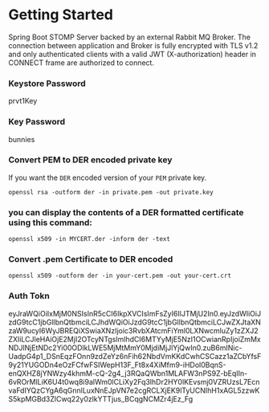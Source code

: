 # Getting Started

Spring Boot STOMP Server backed by an external Rabbit MQ Broker. The connection between application and Broker is fully encrypted with TLS v1.2 and only authenticated clients with a valid JWT (X-authorization) header in CONNECT frame are authorized to connect.





### Keystore Password
prvt1Key

### Key Password
bunnies

### Convert PEM to DER encoded private key

If you want the `DER` encoded version of your `PEM` private key.

`openssl rsa -outform der -in private.pem -out private.key`

### you can display the contents of a DER formatted certificate using this command:

`openssl x509 -in MYCERT.der -inform der -text`

### Convert .pem Certificate to DER encoded

`openssl x509 -outform der -in your-cert.pem -out your-cert.crt`

### Auth Tokn
eyJraWQiOiIxMjM0NSIsInR5cCI6IkpXVCIsImFsZyI6IlJTMjU2In0.eyJzdWIiOiJzdG9tcC1jbGllbnQtbmciLCJhdWQiOiJzdG9tcC1jbGllbnQtbmciLCJwZXJtaXNzaW9ucyI6WyJBREQiXSwiaXNzIjoic3RvbXAtcmFiYml0LXNwcmluZy1zZXJ2ZXIiLCJleHAiOjE2MjI2OTcyNTgsImlhdCI6MTYyMjE5NzI1OCwianRpIjoiZmMxNDJlNjEtNDc2Yi00ODlkLWE5MjMtMmY0MjdiMjJlYjQwIn0.zuB6mINic-UadpG4p1_DSnEqzFOnn9zdZeYz6nFih62NbdVmKKdCwhCSCazz1aZCbYfsF9y21YUGODn4eOzFCfwFSIWepH13F_Ft8x4XiMfm9-iHDol0BqnS-enQXHZ8jYNWzy4khmM-cQ-2g4_j3RQaQWbn1MLAFW3nPS9Z-bEqIIn-6vROrMlLiK6U4t0wq8i9alWm0lCLiXy2Fq3lhDr2HY0lKEvsmj0VZRUzsL7EcnvaFdIYQzCYgA6qGnnlLuxNnEJpVN7e2cgRCLXjEK9lTyUCNIhH1xAGL5zzwKS5kpMGBd3ZlCwq22y0zlkYTTjus_BCqgNCMZr4jEz_Fg